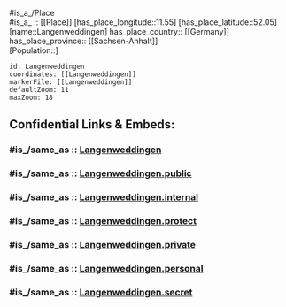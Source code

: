 ﻿---
confidential: public
isDeleted: false
location:
- 52.05
- 11.55
mapmarker: city
mapzoom:
- 7
- 12
SpocWebEntityId: 31834
tags:
- geo/City
type: City
---

#is_a_/Place  
#is_a_ :: [[Place]] 
[has_place_longitude::11.55] 
[has_place_latitude::52.05] 
[name::Langenweddingen] 
has_place_country:: [[Germany]]  
has_place_province:: [[Sachsen-Anhalt]]  
[Population::] 



```leaflet
id: Langenweddingen
coordinates: [[Langenweddingen]] 
markerFile: [[Langenweddingen]] 
defaultZoom: 11 
maxZoom: 18
```


## Confidential Links & Embeds: 

### #is_/same_as :: [Langenweddingen](/_Standards/Earth/Continent/Europe/Europe~Central/Germany/Germany~East/Sachsen-Anhalt/counties~SA/Börde/cities~Börde/Sülzetal/City/Langenweddingen.md) 

### #is_/same_as :: [Langenweddingen.public](/_public/Earth/Continent/Europe/Europe~Central/Germany/Germany~East/Sachsen-Anhalt/counties~SA/Börde/cities~Börde/Sülzetal/City/Langenweddingen.public.md) 

### #is_/same_as :: [Langenweddingen.internal](/_internal/Earth/Continent/Europe/Europe~Central/Germany/Germany~East/Sachsen-Anhalt/counties~SA/Börde/cities~Börde/Sülzetal/City/Langenweddingen.internal.md) 

### #is_/same_as :: [Langenweddingen.protect](/_protect/Earth/Continent/Europe/Europe~Central/Germany/Germany~East/Sachsen-Anhalt/counties~SA/Börde/cities~Börde/Sülzetal/City/Langenweddingen.protect.md) 

### #is_/same_as :: [Langenweddingen.private](/_private/Earth/Continent/Europe/Europe~Central/Germany/Germany~East/Sachsen-Anhalt/counties~SA/Börde/cities~Börde/Sülzetal/City/Langenweddingen.private.md) 

### #is_/same_as :: [Langenweddingen.personal](/_personal/Earth/Continent/Europe/Europe~Central/Germany/Germany~East/Sachsen-Anhalt/counties~SA/Börde/cities~Börde/Sülzetal/City/Langenweddingen.personal.md) 

### #is_/same_as :: [Langenweddingen.secret](/_secret/Earth/Continent/Europe/Europe~Central/Germany/Germany~East/Sachsen-Anhalt/counties~SA/Börde/cities~Börde/Sülzetal/City/Langenweddingen.secret.md)

